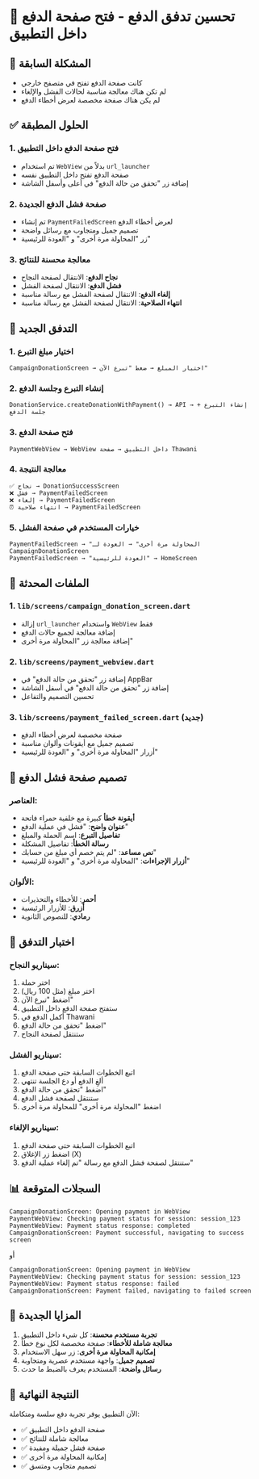 # 🚀 تحسين تدفق الدفع - فتح صفحة الدفع داخل التطبيق

## 🎯 المشكلة السابقة
- كانت صفحة الدفع تفتح في متصفح خارجي
- لم تكن هناك معالجة مناسبة لحالات الفشل والإلغاء
- لم يكن هناك صفحة مخصصة لعرض أخطاء الدفع

## ✅ الحلول المطبقة

### 1. **فتح صفحة الدفع داخل التطبيق**
- تم استخدام `WebView` بدلاً من `url_launcher`
- صفحة الدفع تفتح داخل التطبيق نفسه
- إضافة زر "تحقق من حالة الدفع" في أعلى وأسفل الشاشة

### 2. **صفحة فشل الدفع الجديدة**
- تم إنشاء `PaymentFailedScreen` لعرض أخطاء الدفع
- تصميم جميل ومتجاوب مع رسائل واضحة
- زر "المحاولة مرة أخرى" و "العودة للرئيسية"

### 3. **معالجة محسنة للنتائج**
- **نجاح الدفع**: الانتقال لصفحة النجاح
- **فشل الدفع**: الانتقال لصفحة الفشل
- **إلغاء الدفع**: الانتقال لصفحة الفشل مع رسالة مناسبة
- **انتهاء الصلاحية**: الانتقال لصفحة الفشل مع رسالة مناسبة

## 📱 التدفق الجديد

### 1. **اختيار مبلغ التبرع**
```
CampaignDonationScreen → اختيار المبلغ → ضغط "تبرع الآن"
```

### 2. **إنشاء التبرع وجلسة الدفع**
```
DonationService.createDonationWithPayment() → API → إنشاء التبرع + جلسة الدفع
```

### 3. **فتح صفحة الدفع**
```
PaymentWebView → WebView داخل التطبيق → صفحة Thawani
```

### 4. **معالجة النتيجة**
```
✅ نجاح → DonationSuccessScreen
❌ فشل → PaymentFailedScreen
❌ إلغاء → PaymentFailedScreen
⏰ انتهاء صلاحية → PaymentFailedScreen
```

### 5. **خيارات المستخدم في صفحة الفشل**
```
PaymentFailedScreen → "المحاولة مرة أخرى" → العودة لـ CampaignDonationScreen
PaymentFailedScreen → "العودة للرئيسية" → HomeScreen
```

## 🔧 الملفات المحدثة

### 1. **`lib/screens/campaign_donation_screen.dart`**
- إزالة `url_launcher` واستخدام `WebView` فقط
- إضافة معالجة لجميع حالات الدفع
- إضافة معالجة زر "المحاولة مرة أخرى"

### 2. **`lib/screens/payment_webview.dart`**
- إضافة زر "تحقق من حالة الدفع" في AppBar
- إضافة زر "تحقق من حالة الدفع" في أسفل الشاشة
- تحسين التصميم والتفاعل

### 3. **`lib/screens/payment_failed_screen.dart`** (جديد)
- صفحة مخصصة لعرض أخطاء الدفع
- تصميم جميل مع أيقونات وألوان مناسبة
- أزرار "المحاولة مرة أخرى" و "العودة للرئيسية"

## 🎨 تصميم صفحة فشل الدفع

### العناصر:
- **أيقونة خطأ** كبيرة مع خلفية حمراء فاتحة
- **عنوان واضح**: "فشل في عملية الدفع"
- **تفاصيل التبرع**: اسم الحملة والمبلغ
- **رسالة الخطأ**: تفاصيل المشكلة
- **نص مساعد**: "لم يتم خصم أي مبلغ من حسابك"
- **أزرار الإجراءات**: "المحاولة مرة أخرى" و "العودة للرئيسية"

### الألوان:
- **أحمر**: للأخطاء والتحذيرات
- **أزرق**: للأزرار الرئيسية
- **رمادي**: للنصوص الثانوية

## 🧪 اختبار التدفق

### سيناريو النجاح:
1. اختر حملة
2. اختر مبلغ (مثل 100 ريال)
3. اضغط "تبرع الآن"
4. ستفتح صفحة الدفع داخل التطبيق
5. أكمل الدفع في Thawani
6. اضغط "تحقق من حالة الدفع"
7. ستنتقل لصفحة النجاح

### سيناريو الفشل:
1. اتبع الخطوات السابقة حتى صفحة الدفع
2. ألغِ الدفع أو دع الجلسة تنتهي
3. اضغط "تحقق من حالة الدفع"
4. ستنتقل لصفحة فشل الدفع
5. اضغط "المحاولة مرة أخرى" للمحاولة مرة أخرى

### سيناريو الإلغاء:
1. اتبع الخطوات السابقة حتى صفحة الدفع
2. اضغط زر الإغلاق (X)
3. ستنتقل لصفحة فشل الدفع مع رسالة "تم إلغاء عملية الدفع"

## 📊 السجلات المتوقعة

```
CampaignDonationScreen: Opening payment in WebView
PaymentWebView: Checking payment status for session: session_123
PaymentWebView: Payment status response: completed
CampaignDonationScreen: Payment successful, navigating to success screen
```

أو

```
CampaignDonationScreen: Opening payment in WebView
PaymentWebView: Checking payment status for session: session_123
PaymentWebView: Payment status response: failed
CampaignDonationScreen: Payment failed, navigating to failed screen
```

## 🎯 المزايا الجديدة

1. **تجربة مستخدم محسنة**: كل شيء داخل التطبيق
2. **معالجة شاملة للأخطاء**: صفحة مخصصة لكل نوع خطأ
3. **إمكانية المحاولة مرة أخرى**: زر سهل الاستخدام
4. **تصميم جميل**: واجهة مستخدم عصرية ومتجاوبة
5. **رسائل واضحة**: المستخدم يعرف بالضبط ما حدث

## 🚀 النتيجة النهائية

الآن التطبيق يوفر تجربة دفع سلسة ومتكاملة:
- ✅ صفحة الدفع داخل التطبيق
- ✅ معالجة شاملة للنتائج
- ✅ صفحة فشل جميلة ومفيدة
- ✅ إمكانية المحاولة مرة أخرى
- ✅ تصميم متجاوب ومتسق
